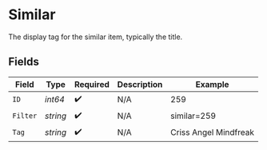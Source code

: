 # Similar

The display tag for the similar item, typically the title.


## Fields

| Field                 | Type                  | Required              | Description           | Example               |
| --------------------- | --------------------- | --------------------- | --------------------- | --------------------- |
| `ID`                  | *int64*               | :heavy_check_mark:    | N/A                   | 259                   |
| `Filter`              | *string*              | :heavy_check_mark:    | N/A                   | similar=259           |
| `Tag`                 | *string*              | :heavy_check_mark:    | N/A                   | Criss Angel Mindfreak |